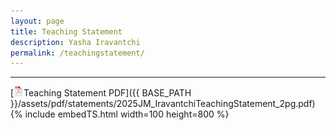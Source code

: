 ```yaml
---
layout: page
title: Teaching Statement
description: Yasha Iravantchi
permalink: /teachingstatement/
---
```





---

[![pdf](/assets/icons16/pdf-icon.png)Teaching Statement PDF]({{ BASE_PATH }}/assets/pdf/statements/2025JM_IravantchiTeachingStatement_2pg.pdf)
{% include embedTS.html width=100 height=800 %}


